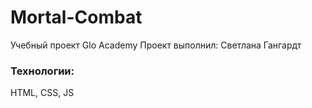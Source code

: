# Mortal-Combat
Учебный проект Glo Academy
Проект выполнил:  Светлана Гангардт
###  Технологии:
HTML,
CSS,
JS
